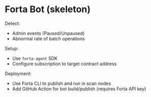 # Forta Bot (skeleton)

Detect:
- Admin events (Paused/Unpaused)
- Abnormal rate of batch operations

Setup:
- Use `forta-agent` SDK
- Configure subscription to target contract address

Deployment:
- Use Forta CLI to publish and run in scan nodes
- Add GitHub Action for bot build/publish (requires Forta API key)

